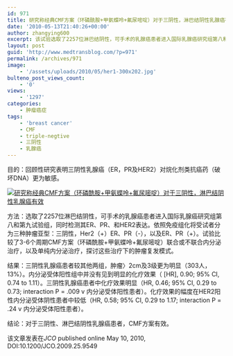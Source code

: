 ```yaml
---
id: 971
title: 研究称经典CMF方案（环磷酰胺+甲氨蝶呤+氟尿嘧啶）对于三阴性，淋巴结阴性乳腺癌有效
date: '2010-05-13T21:40:26+00:00'
author: zhangying600
excerpt: 该试验选取了2257位淋巴结阴性，可手术的乳腺癌患者进入国际乳腺癌研究组第八和第九试验组，同时检测其ER、PR、和HER2表达。依照免疫组化将受试者分为三种肿瘤亚型：三阴性，Her2（+）ER、PR（-），以及ER、PR（+）。试验比较了3-6个周期CMF方案（环磷酰胺+甲氨蝶呤+氟尿嘧啶）联合或不联合内分泌治疗，以及单纯内分泌治疗，探讨这些治疗下的肿瘤复发模式。
layout: post
guid: 'http://www.medtransblog.com/?p=971'
permalink: /archives/971
image:
    - '/assets/uploads/2010/05/her1-300x202.jpg'
bulteno_post_views_count:
    - '0'
views:
    - '1297'
categories:
    - 肿瘤癌症
tags:
    - 'breast cancer'
    - CMF
    - triple-negtive
    - 三阴性
    - 乳腺癌
---
```


目的：回顾性研究表明三阴性乳腺癌（ER，PR及HER2）对烷化剂类抗癌药（破坏DNA）更为敏感。

[![研究称经典CMF方案（环磷酰胺+甲氨蝶呤+氟尿嘧啶）对于三阴性，淋巴结阴性乳腺癌有效](/assets/uploads/2010/05/her1-300x202.jpg "研究称经典CMF方案（环磷酰胺+甲氨蝶呤+氟尿嘧啶）对于三阴性，淋巴结阴性乳腺癌有效")](http://www.medtransblog.com/classic-cmf-works-for-three-negative-node-negative-breast-cancer.html/her-2)

方法：选取了2257位淋巴结阴性，可手术的乳腺癌患者进入国际乳腺癌研究组第八和第九试验组，同时检测其ER、PR、和HER2表达。依照免疫组化将受试者分为三种肿瘤亚型：三阴性，Her2（+）ER、PR（-），以及ER、PR（+）。试验比较了3-6个周期CMF方案（环磷酰胺+甲氨蝶呤+氟尿嘧啶）联合或不联合内分泌治疗，以及单纯内分泌治疗，探讨这些治疗下的肿瘤复发模式。

结果：三阴性乳腺癌患者较其他两组，肿瘤〉2cm及3级更为明显（303人，13%）。内分泌受体阳性组中并没有见到明显的化疗效果（ \[HR\], 0.90; 95% CI, 0.74 to 1.11）。三阴性乳腺癌患者中化疗效果明显（HR, 0.46; 95% CI, 0.29 to 0.73; interaction P = .009 v 内分泌受体阳性患者）。化疗效果的幅度在HER2阳性内分泌受体阴性患者中较低（HR, 0.58; 95% CI, 0.29 to 1.17; interaction P = .24 v 内分泌受体阳性患者）。

结论：对于三阴性、淋巴结阴性乳腺癌患者，CMF方案有效。

该文章发表在*JCO* published online May 10, 2010, DOI:10.1200/JCO.2009.25.9549
